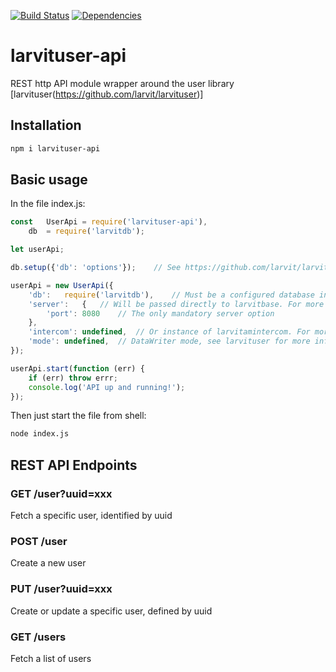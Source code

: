 [![Build Status](https://travis-ci.org/larvit/larvituser-api.svg?branch=master)](https://travis-ci.org/larvit/larvituser-api) [![Dependencies](https://david-dm.org/larvit/larvituser-api.svg)](https://david-dm.org/larvit/larvituser-api.svg)

# larvituser-api

REST http API module wrapper around the user library [larvituser(https://github.com/larvit/larvituser)]

## Installation

```bash
npm i larvituser-api
```

## Basic usage

In the file index.js:

```javascript
const	UserApi	= require('larvituser-api'),
	db	= require('larvitdb');

let	userApi;

db.setup({'db': 'options'});	// See https://github.com/larvit/larvitdb for details

userApi	= new UserApi({
	'db':	require('larvitdb'),	// Must be a configured database instance
	'server':	{	// Will be passed directly to larvitbase. For more info see: https://github.com/larvit/larvitbase
		'port':	8080	// The only mandatory server option
	},
	'intercom':	undefined,	// Or instance of larvitamintercom. For more info see: https://github.com/larvit/larvitamintercom
	'mode':	undefined,	// DataWriter mode, see larvituser for more info: https://github.com/larvit/larvituser
});

userApi.start(function (err) {
	if (err) throw errr;
	console.log('API up and running!');
});
```

Then just start the file from shell:

```bash
node index.js
```

## REST API Endpoints

### GET /user?uuid=xxx

Fetch a specific user, identified by uuid

### POST /user

Create a new user

### PUT /user?uuid=xxx

Create or update a specific user, defined by uuid

### GET /users

Fetch a list of users
